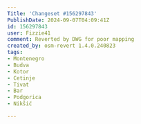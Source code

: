 ```yaml
---
Title: 'Changeset #156297843'
PublishDate: 2024-09-07T04:09:41Z
id: 156297843
user: Fizzie41
comment: Reverted by DWG for poor mapping
created_by: osm-revert 1.4.0.240823
tags:
- Montenegro
- Budva
- Kotor
- Cetinje
- Tivat
- Bar
- Podgorica
- Nikšić

---
```

